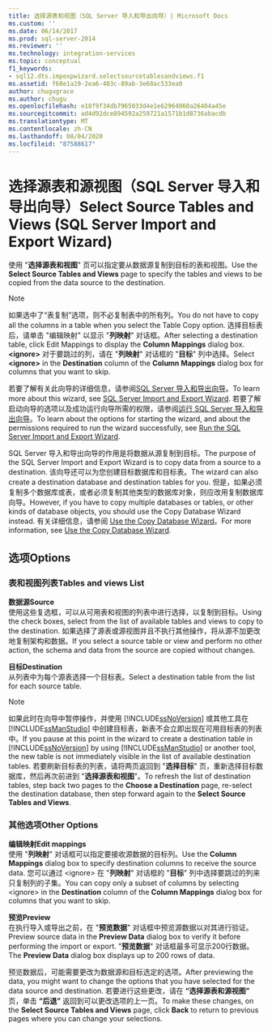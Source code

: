 ```yaml
---
title: 选择源表和视图（SQL Server 导入和导出向导）| Microsoft Docs
ms.custom: ''
ms.date: 06/14/2017
ms.prod: sql-server-2014
ms.reviewer: ''
ms.technology: integration-services
ms.topic: conceptual
f1_keywords:
- sql12.dts.impexpwizard.selectsourcetablesandviews.f1
ms.assetid: f60e1a19-2ea6-403c-89ab-3e60ac533ea0
author: chugugrace
ms.author: chugu
ms.openlocfilehash: e18f9f34db7965033d4e1e62964060a26404a45e
ms.sourcegitcommit: ad4d92dce894592a259721a1571b1d8736abacdb
ms.translationtype: MT
ms.contentlocale: zh-CN
ms.lasthandoff: 08/04/2020
ms.locfileid: "87588617"
---
```

# <a name="select-source-tables-and-views-sql-server-import-and-export-wizard"></a><span data-ttu-id="ded99-102">选择源表和源视图（SQL Server 导入和导出向导）</span><span class="sxs-lookup"><span data-stu-id="ded99-102">Select Source Tables and Views (SQL Server Import and Export Wizard)</span></span>
  <span data-ttu-id="ded99-103">使用 "**选择源表和视图**" 页可以指定要从数据源复制到目标的表和视图。</span><span class="sxs-lookup"><span data-stu-id="ded99-103">Use the **Select Source Tables and Views** page to specify the tables and views to be copied from the data source to the destination.</span></span>  
  
> [!NOTE]  
>  <span data-ttu-id="ded99-104">如果选中了“表复制”选项，则不必复制表中的所有列。</span><span class="sxs-lookup"><span data-stu-id="ded99-104">You do not have to copy all the columns in a table when you select the Table Copy option.</span></span> <span data-ttu-id="ded99-105">选择目标表后，请单击 "编辑映射" 以显示 "**列映射**" 对话框。</span><span class="sxs-lookup"><span data-stu-id="ded99-105">After selecting a destination table, click Edit Mappings to display the **Column Mappings** dialog box.</span></span> <span data-ttu-id="ded99-106">**\<ignore>** 对于要跳过的列，请在 "**列映射**" 对话框的 "**目标**" 列中选择。</span><span class="sxs-lookup"><span data-stu-id="ded99-106">Select **\<ignore>** in the **Destination** column of the **Column Mappings** dialog box for columns that you want to skip.</span></span>  
  
 <span data-ttu-id="ded99-107">若要了解有关此向导的详细信息，请参阅[SQL Server 导入和导出向导](import-and-export-data-with-the-sql-server-import-and-export-wizard.md)。</span><span class="sxs-lookup"><span data-stu-id="ded99-107">To learn more about this wizard, see [SQL Server Import and Export Wizard](import-and-export-data-with-the-sql-server-import-and-export-wizard.md).</span></span> <span data-ttu-id="ded99-108">若要了解启动向导的选项以及成功运行向导所需的权限，请参阅[运行 SQL Server 导入和导出向导](start-the-sql-server-import-and-export-wizard.md)。</span><span class="sxs-lookup"><span data-stu-id="ded99-108">To learn about the options for starting the wizard, and about the permissions required to run the wizard successfully, see [Run the SQL Server Import and Export Wizard](start-the-sql-server-import-and-export-wizard.md).</span></span>  
  
 <span data-ttu-id="ded99-109">SQL Server 导入和导出向导的作用是将数据从源复制到目标。</span><span class="sxs-lookup"><span data-stu-id="ded99-109">The purpose of the SQL Server Import and Export Wizard is to copy data from a source to a destination.</span></span> <span data-ttu-id="ded99-110">该向导还可以为您创建目标数据库和目标表。</span><span class="sxs-lookup"><span data-stu-id="ded99-110">The wizard can also create a destination database and destination tables for you.</span></span> <span data-ttu-id="ded99-111">但是，如果必须复制多个数据库或表，或者必须复制其他类型的数据库对象，则应改用复制数据库向导。</span><span class="sxs-lookup"><span data-stu-id="ded99-111">However, if you have to copy multiple databases or tables, or other kinds of database objects, you should use the Copy Database Wizard instead.</span></span> <span data-ttu-id="ded99-112">有关详细信息，请参阅 [Use the Copy Database Wizard](../../relational-databases/databases/use-the-copy-database-wizard.md)。</span><span class="sxs-lookup"><span data-stu-id="ded99-112">For more information, see [Use the Copy Database Wizard](../../relational-databases/databases/use-the-copy-database-wizard.md).</span></span>  
  
## <a name="options"></a><span data-ttu-id="ded99-113">选项</span><span class="sxs-lookup"><span data-stu-id="ded99-113">Options</span></span>  
  
### <a name="tables-and-views-list"></a><span data-ttu-id="ded99-114">表和视图列表</span><span class="sxs-lookup"><span data-stu-id="ded99-114">Tables and views List</span></span>  
 <span data-ttu-id="ded99-115">**数据源**</span><span class="sxs-lookup"><span data-stu-id="ded99-115">**Source**</span></span>  
 <span data-ttu-id="ded99-116">使用这些复选框，可以从可用表和视图的列表中进行选择，以复制到目标。</span><span class="sxs-lookup"><span data-stu-id="ded99-116">Using the check boxes, select from the list of available tables and views to copy to the destination.</span></span> <span data-ttu-id="ded99-117">如果选择了源表或源视图并且不执行其他操作，将从源不加更改地复制架构和数据。</span><span class="sxs-lookup"><span data-stu-id="ded99-117">If you select a source table or view and perform no other action, the schema and data from the source are copied without changes.</span></span>  
  
 <span data-ttu-id="ded99-118">**目标**</span><span class="sxs-lookup"><span data-stu-id="ded99-118">**Destination**</span></span>  
 <span data-ttu-id="ded99-119">从列表中为每个源表选择一个目标表。</span><span class="sxs-lookup"><span data-stu-id="ded99-119">Select a destination table from the list for each source table.</span></span>  
  
> [!NOTE]  
>  <span data-ttu-id="ded99-120">如果此时在向导中暂停操作，并使用 [!INCLUDE[ssNoVersion](../../includes/ssnoversion-md.md)] 或其他工具在 [!INCLUDE[ssManStudio](../../includes/ssmanstudio-md.md)] 中创建目标表，新表不会立即出现在可用目标表的列表中。</span><span class="sxs-lookup"><span data-stu-id="ded99-120">If you pause at this point in the wizard to create a destination table in [!INCLUDE[ssNoVersion](../../includes/ssnoversion-md.md)] by using [!INCLUDE[ssManStudio](../../includes/ssmanstudio-md.md)] or another tool, the new table is not immediately visible in the list of available destination tables.</span></span> <span data-ttu-id="ded99-121">若要刷新目标表的列表，请将两页返回到 "**选择目标**" 页，重新选择目标数据库，然后再次前进到 "**选择源表和视图**"。</span><span class="sxs-lookup"><span data-stu-id="ded99-121">To refresh the list of destination tables, step back two pages to the **Choose a Destination** page, re-select the destination database, then step forward again to the **Select Source Tables and Views**.</span></span>  
  
### <a name="other-options"></a><span data-ttu-id="ded99-122">其他选项</span><span class="sxs-lookup"><span data-stu-id="ded99-122">Other Options</span></span>  
 <span data-ttu-id="ded99-123">**编辑映射**</span><span class="sxs-lookup"><span data-stu-id="ded99-123">**Edit mappings**</span></span>  
 <span data-ttu-id="ded99-124">使用 "**列映射**" 对话框可以指定要接收源数据的目标列。</span><span class="sxs-lookup"><span data-stu-id="ded99-124">Use the **Column Mappings** dialog box to specify destination columns to receive the source data.</span></span> <span data-ttu-id="ded99-125">您可以通过 \<ignore> 在 "**列映射**" 对话框的 "**目标**" 列中选择要跳过的列来只复制列的子集。</span><span class="sxs-lookup"><span data-stu-id="ded99-125">You can copy only a subset of columns by selecting \<ignore> in the **Destination** column of the **Column Mappings** dialog box for columns that you want to skip.</span></span>  
  
 <span data-ttu-id="ded99-126">**预览**</span><span class="sxs-lookup"><span data-stu-id="ded99-126">**Preview**</span></span>  
 <span data-ttu-id="ded99-127">在执行导入或导出之前，在 "**预览数据**" 对话框中预览源数据以对其进行验证。</span><span class="sxs-lookup"><span data-stu-id="ded99-127">Preview source data in the **Preview Data** dialog box to verify it before performing the import or export.</span></span> <span data-ttu-id="ded99-128">"**预览数据**" 对话框最多可显示200行数据。</span><span class="sxs-lookup"><span data-stu-id="ded99-128">The **Preview Data** dialog box displays up to 200 rows of data.</span></span>  
  
 <span data-ttu-id="ded99-129">预览数据后，可能需要更改为数据源和目标选定的选项。</span><span class="sxs-lookup"><span data-stu-id="ded99-129">After previewing the data, you might want to change the options that you have selected for the data source and destination.</span></span> <span data-ttu-id="ded99-130">若要进行这些更改，请在 **“选择源表和源视图”** 页，单击 **“后退”** 返回到可以更改选项的上一页。</span><span class="sxs-lookup"><span data-stu-id="ded99-130">To make these changes, on the **Select Source Tables and Views** page, click **Back** to return to previous pages where you can change your selections.</span></span>  
  
  
